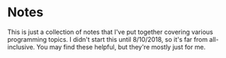 # Notes

This is just a collection of notes that I've put together covering various programming topics. I didn't start this until 8/10/2018, so it's far from all-inclusive. You may find these helpful, but they're mostly just for me.